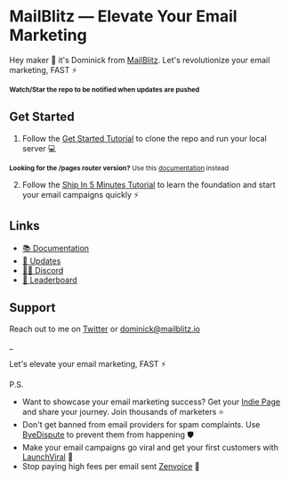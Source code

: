 # MailBlitz — Elevate Your Email Marketing

Hey maker 👋 it's Dominick from [MailBlitz](https://mailblitz.io). Let's revolutionize your email marketing, FAST ⚡️

<sub>**Watch/Star the repo to be notified when updates are pushed**</sub>

## Get Started

1. Follow the [Get Started Tutorial](https://mailblitz.io/docs) to clone the repo and run your local server 💻

<sub>**Looking for the /pages router version?** Use this [documentation](https://mailblitz.io/docs-old) instead</sub>

2. Follow the [Ship In 5 Minutes Tutorial](https://mailblitz.io/docs/tutorials/ship-in-5-minutes) to learn the foundation and start your email campaigns quickly ⚡️

## Links

-   [📚 Documentation](https://mailblitz.io/docs)
-   [📣 Updates](https://mailblitz.beehiiv.com/)
-   [🧑‍💻 Discord](https://mailblitz.io/dashboard)
-   [🥇 Leaderboard](https://mailblitz.io/leaderboard)

## Support

Reach out to me on [Twitter](https://twitter.com/dominick_hill) or dominick@mailblitz.io

\_

Let's elevate your email marketing, FAST ⚡️

P.S.

-   Want to showcase your email marketing success? Get your [Indie Page](https://indiepa.ge?ref=mailblitz_readme) and share your journey. Join thousands of marketers ⭐️
-   Don't get banned from email providers for spam complaints. Use [ByeDispute](https://byedispute.com/?ref=mailblitz_readme) to prevent them from happening 🛡️
-   Make your email campaigns go viral and get your first customers with [LaunchViral](https://launchvir.al/?ref=mailblitz_readme) 🚀
-   Stop paying high fees per email sent [Zenvoice](https://zenvoice.io/?ref=mailblitz_readme) 🤕
